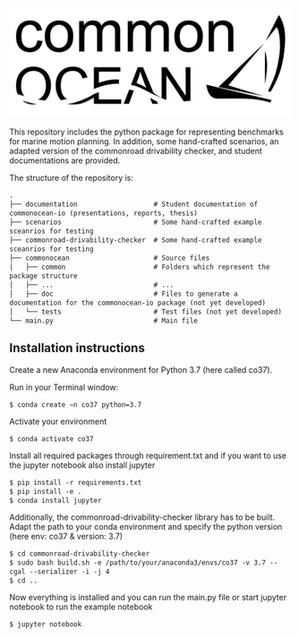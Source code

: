 ![image info](./documentation/2020_WS_Practical/commonocean_logo.png)

This repository includes the python package for representing benchmarks for marine motion planning. In addition,
some hand-crafted scenarios, an adapted version of the commonroad drivability checker, and student documentations are provided.

The structure of the repository is:

```
.
├── documentation                   # Student documentation of commonocean-io (presentations, reports, thesis)
├── scenarios                       # Some hand-crafted example sceanrios for testing
├── commonroad-drivability-checker  # Some hand-crafted example sceanrios for testing
├── commonocean                     # Source files
│   ├── common                      # Folders which represent the package structure
│   ├── ...                         # ...
│   ├── doc                         # Files to generate a documentation for the commonocean-io package (not yet developed)
│   └── tests                       # Test files (not yet developed)
└── main.py                         # Main file             
```

## Installation instructions

Create a new Anaconda environment for Python 3.7 (here called co37). 

Run in your Terminal window:
```
$ conda create −n co37 python=3.7
```
Activate your environment
```
$ conda activate co37
```
Install all required packages through requirement.txt and if you want to use the jupyter notebook also install jupyter
```
$ pip install -r requirements.txt
$ pip install -e .
$ conda install jupyter
```
Additionally, the commonroad-drivability-checker library has to be built. Adapt the path to your conda environment and specify the python version (here env: co37 & version: 3.7)
```
$ cd commonroad-drivability-checker
$ sudo bash build.sh -e /path/to/your/anaconda3/envs/co37 -v 3.7 --cgal --serializer -i -j 4
$ cd ..
```
Now everything is installed and you can run the main.py file or start jupyter notebook to run the example notebook
```
$ jupyter notebook
```
